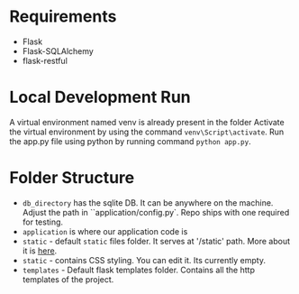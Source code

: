 # Requirements
- Flask
- Flask-SQLAlchemy
- flask-restful

# Local Development Run
A virtual environment named venv is already present in the folder
Activate the virtual environment by using the command  `venv\Script\activate`.
Run the app.py file using python by running command `python app.py`.


# Folder Structure

- `db_directory` has the sqlite DB. It can be anywhere on the machine. Adjust the path in ``application/config.py`. Repo ships with one required for testing.
- `application` is where our application code is
- `static` - default `static` files folder. It serves at '/static' path. More about it is [here](https://flask.palletsprojects.com/en/2.0.x/tutorial/static/).
- `static` - contains CSS styling. You can edit it. Its currently empty.
- `templates` - Default flask templates folder. Contains all the http templates of the project.
